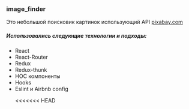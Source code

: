 <h3>image_finder</h3>
Это небольшой  поисковик картинок использующий API <a href='https://pixabay.com'>pixabay.com</a> 
<br>
<h5>Использовались следующие технологии и подходы:</h5>
<ul>
    <li>React</li> <li>React-Router</li>
    <li>Redux</li> <li>Redux-thunk</li>
    <li>HOC компоненты</li>
    <li>Hooks</li>
    <li>Eslint и Airbnb config</li>
    
<<<<<<< HEAD
</ul>

